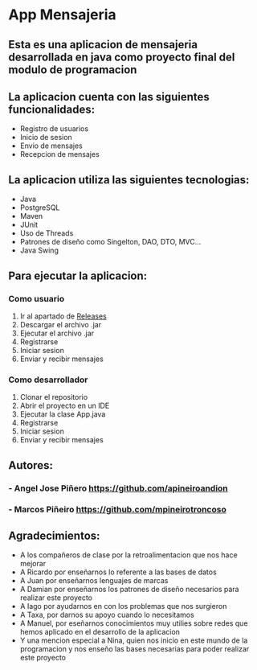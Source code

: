 # App Mensajeria
## Esta es una aplicacion de mensajeria desarrollada en java como proyecto final del modulo de programacion 

## La aplicacion cuenta con las siguientes funcionalidades:
- Registro de usuarios
- Inicio de sesion
- Envio de mensajes
- Recepcion de mensajes

## La aplicacion utiliza las siguientes tecnologias:
- Java
- PostgreSQL
- Maven
- JUnit
- Uso de Threads
- Patrones de diseño como Singelton, DAO, DTO, MVC...
- Java Swing

## Para ejecutar la aplicacion:

### Como usuario
1. Ir al apartado de [Releases](https://github.com/apineiroandion/AppMensajeria/releases)
2. Descargar el archivo .jar
3. Ejecutar el archivo .jar
4. Registrarse
5. Iniciar sesion
6. Enviar y recibir mensajes

### Como desarrollador
1. Clonar el repositorio
2. Abrir el proyecto en un IDE
3. Ejecutar la clase App.java
4. Registrarse
5. Iniciar sesion
6. Enviar y recibir mensajes

## Autores:

### - Angel Jose Piñero https://github.com/apineiroandion
### - Marcos Piñeiro https://github.com/mpineirotroncoso

## Agradecimientos:
- A los compañeros de clase por la retroalimentacion que nos hace mejorar
- A Ricardo por enseñarnos lo referente a las bases de datos
- A Juan por enseñarnos lenguajes de marcas
- A Damian por enseñarnos los patrones de diseño necesarios para realizar este proyecto
- A Iago por ayudarnos en con los problemas que nos surgieron
- A Taxa, por darnos su apoyo cuando lo necesitamos
- A Manuel, por eseñarnos conocimientos muy utilies sobre redes que hemos aplicado en el desarrollo de la aplicacion
- Y una mencion especial a Nina, quien nos inicio en este mundo de la programacion y nos enseño las bases necesarias para poder realizar este proyecto

